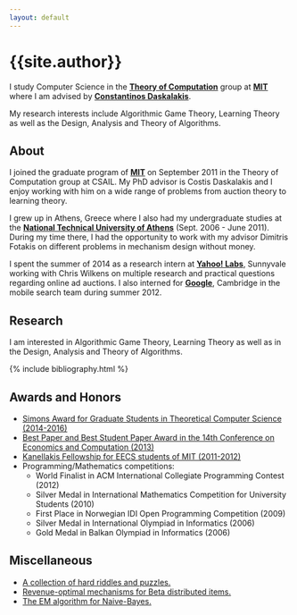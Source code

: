 ```yaml
---
layout: default
---
```

# {{site.author}}

I study Computer Science in the **[Theory of Computation](http://toc.csail.mit.edu/)** group at **[MIT](http://www.mit.edu/)** where I am advised by **[Constantinos Daskalakis](http://people.csail.mit.edu/costis/)**.

My research interests include Algorithmic Game Theory, Learning Theory as well as the Design, Analysis and Theory of Algorithms.

## About

I joined the graduate program of **[MIT](http://www.mit.edu/)** on September 2011 in the Theory of Computation group at CSAIL. My PhD advisor is Costis Daskalakis and I enjoy working with him on a wide range of problems from auction theory to learning theory.

I grew up in Athens, Greece where I also had my undergraduate studies at the **[National Technical University of Athens](http://www.ntua.gr)** (Sept. 2006 - June 2011). During my time there, I had the opportunity to work with my advisor Dimitris Fotakis on different problems in mechanism design without money.

I spent the summer of 2014 as a research intern at **[Yahoo! Labs](http://yahoo.com)**, Sunnyvale working with Chris Wilkens on multiple research and practical questions regarding online ad auctions. I also interned for **[Google](http://google.com)**, Cambridge in the mobile search team during summer 2012.

## Research

I am interested in Algorithmic Game Theory, Learning Theory as well as in the Design, Analysis and Theory of Algorithms.

{% include bibliography.html %}

## Awards and Honors

*   [Simons Award for Graduate Students in Theoretical Computer Science (2014-2016)](https://www.simonsfoundation.org/funding/funding-opportunities/mathematics-physical-sciences/simons-award-for-graduate-students-in-theoretical-computer-science/2014-awardees/)
*   [Best Paper and Best Student Paper Award in the 14th Conference on Economics and Computation (2013)](http://www.sigecom.org/awards.html)
*   [Kanellakis Fellowship for EECS students of MIT (2011-2012)](https://www.eecs.mit.edu/academics-admissions/graduate-program/eecs-graduate-student-fellowship-awards-news/kanellakis)
*   Programming/Mathematics competitions:
    *   World Finalist in ACM International Collegiate Programming Contest (2012)
    *   Silver Medal in International Mathematics Competition for University Students (2010)
    *   First Place in Norwegian IDI Open Programming Competition (2009)
    *   Silver Medal in International Olympiad in Informatics (2006)
    *   Gold Medal in Balkan Olympiad in Informatics (2006)
    
## Miscellaneous

*   [A collection of hard riddles and puzzles.](/puzzles)
*   [Revenue-optimal mechanisms for Beta distributed items.](/betas)
*   [The EM algorithm for Naive-Bayes.](/em)